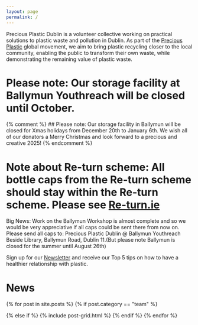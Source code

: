 ```yaml
---
layout: page
permalink: /
---
```


Precious Plastic Dublin is a volunteer collective working on practical solutions to plastic waste and pollution in Dublin. As part of the [Precious Plastic](https://preciousplastic.com) global movement, we aim to bring plastic recycling closer to the local community, enabling the public to transform their own waste, while demonstrating the remaining value of plastic waste.

# Please note: Our storage facility at Ballymun Youthreach will be closed until October.

{% comment %} ## Please note: Our storage facility in Ballymun will be closed for Xmas holidays from December 20th to January 6th. We wish all of our donators a Merry Christmas and look forward to a precious and creative 2025! {% endcomment %} 

# Note about Re-turn scheme: All bottle caps from the Re-turn scheme should stay within the Re-turn scheme. Please see [Re-turn.ie](https://re-turn.ie)

Big News: 
Work on the Ballymun Workshop is almost complete and so we would be very appreciative if all caps could be sent there from now on.
Please send all caps to: Precious Plastic Dublin @ Ballymun Youthreach Beside Library, Ballymun Road, Dublin 11.(But please note Ballymun is closed for the summer until August 26th)


Sign up for our [Newsletter](/newsletter) and receive our Top 5 tips on how to have a healthier relationship with plastic. 

# News

<div class="tiles">
{% for post in site.posts %}
  {% if post.category == "team" %} 
  
  {% else if %}
	{% include post-grid.html %}
  {% endif %}
{% endfor %}
</div>



